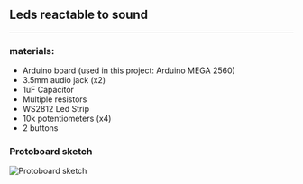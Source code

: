 ## Leds reactable to sound
---
### materials:

 - Arduino board (used in this project: Arduino MEGA 2560)
 - 3.5mm audio jack (x2)
 - 1uF Capacitor 
 - Multiple resistors 
 - WS2812 Led Strip 
 - 10k potentiometers (x4)
 - 2 buttons 

### Protoboard sketch 
![Protoboard sketch](https://imgur.com/wTaFvkF)
